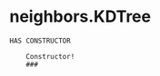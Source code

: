# neighbors.KDTree

<!-- Methods -->
    HAS CONSTRUCTOR

        Constructor!
        ### 










